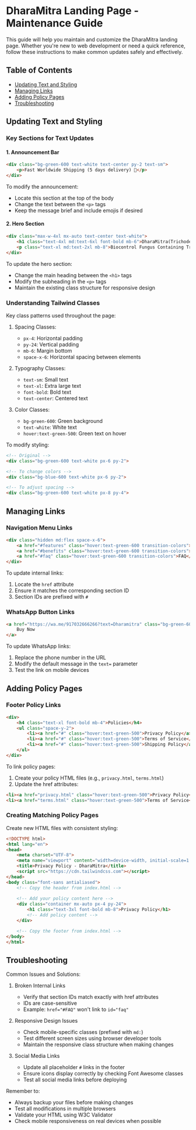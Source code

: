 # DharaMitra Landing Page - Maintenance Guide

This guide will help you maintain and customize the DharaMitra landing page. Whether you're new to web development or need a quick reference, follow these instructions to make common updates safely and effectively.

## Table of Contents
- [Updating Text and Styling](#updating-text-and-styling)
- [Managing Links](#managing-links)
- [Adding Policy Pages](#adding-policy-pages)
- [Troubleshooting](#troubleshooting)

## Updating Text and Styling

### Key Sections for Text Updates

#### 1. Announcement Bar
```html
<div class="bg-green-600 text-white text-center py-2 text-sm">
    <p>Fast Worldwide Shipping (5 days delivery) 🚚</p>
</div>
```
To modify the announcement:
- Locate this section at the top of the body
- Change the text between the `<p>` tags
- Keep the message brief and include emojis if desired

#### 2. Hero Section
```html
<div class="max-w-4xl mx-auto text-center text-white">
    <h1 class="text-4xl md:text-6xl font-bold mb-6">DharaMitra(Trichoderma viride) is a biocontrol fungus that protects crops</h1>
    <p class="text-xl md:text-2xl mb-8">Biocontrol Fungus Containing Trichoderma Viride</p>
</div>
```
To update the hero section:
- Change the main heading between the `<h1>` tags
- Modify the subheading in the `<p>` tags
- Maintain the existing class structure for responsive design

### Understanding Tailwind Classes

Key class patterns used throughout the page:

1. Spacing Classes:
   - `px-4`: Horizontal padding
   - `py-24`: Vertical padding
   - `mb-6`: Margin bottom
   - `space-x-6`: Horizontal spacing between elements

2. Typography Classes:
   - `text-sm`: Small text
   - `text-xl`: Extra large text
   - `font-bold`: Bold text
   - `text-center`: Centered text

3. Color Classes:
   - `bg-green-600`: Green background
   - `text-white`: White text
   - `hover:text-green-500`: Green text on hover

To modify styling:
```html
<!-- Original -->
<div class="bg-green-600 text-white px-6 py-2">

<!-- To change colors -->
<div class="bg-blue-600 text-white px-6 py-2">

<!-- To adjust spacing -->
<div class="bg-green-600 text-white px-8 py-4">
```

## Managing Links

### Navigation Menu Links
```html
<div class="hidden md:flex space-x-6">
    <a href="#features" class="hover:text-green-600 transition-colors">Features</a>
    <a href="#benefits" class="hover:text-green-600 transition-colors">Benefits</a>
    <a href="#faq" class="hover:text-green-600 transition-colors">FAQ</a>
</div>
```

To update internal links:
1. Locate the `href` attribute
2. Ensure it matches the corresponding section ID
3. Section IDs are prefixed with `#`

### WhatsApp Button Links
```html
<a href="https://wa.me/917032666266?text=Dharamitra" class="bg-green-600 text-white px-6 py-2 rounded-full">
    Buy Now
</a>
```

To update WhatsApp links:
1. Replace the phone number in the URL
2. Modify the default message in the `text=` parameter
3. Test the link on mobile devices

## Adding Policy Pages

### Footer Policy Links
```html
<div>
    <h4 class="text-xl font-bold mb-4">Policies</h4>
    <ul class="space-y-2">
        <li><a href="#" class="hover:text-green-500">Privacy Policy</a></li>
        <li><a href="#" class="hover:text-green-500">Terms of Service</a></li>
        <li><a href="#" class="hover:text-green-500">Shipping Policy</a></li>
    </ul>
</div>
```

To link policy pages:
1. Create your policy HTML files (e.g., `privacy.html`, `terms.html`)
2. Update the href attributes:
```html
<li><a href="privacy.html" class="hover:text-green-500">Privacy Policy</a></li>
<li><a href="terms.html" class="hover:text-green-500">Terms of Service</a></li>
```

### Creating Matching Policy Pages
Create new HTML files with consistent styling:
```html
<!DOCTYPE html>
<html lang="en">
<head>
    <meta charset="UTF-8">
    <meta name="viewport" content="width=device-width, initial-scale=1.0">
    <title>Privacy Policy - DharaMitra</title>
    <script src="https://cdn.tailwindcss.com"></script>
</head>
<body class="font-sans antialiased">
    <!-- Copy the header from index.html -->
    
    <!-- Add your policy content here -->
    <div class="container mx-auto px-4 py-24">
        <h1 class="text-3xl font-bold mb-8">Privacy Policy</h1>
        <!-- Add policy content -->
    </div>

    <!-- Copy the footer from index.html -->
</body>
</html>
```

## Troubleshooting

Common Issues and Solutions:

1. Broken Internal Links
   - Verify that section IDs match exactly with href attributes
   - IDs are case-sensitive
   - Example: `href="#FAQ"` won't link to `id="faq"`

2. Responsive Design Issues
   - Check mobile-specific classes (prefixed with `md:`)
   - Test different screen sizes using browser developer tools
   - Maintain the responsive class structure when making changes

3. Social Media Links
   - Update all placeholder `#` links in the footer
   - Ensure icons display correctly by checking Font Awesome classes
   - Test all social media links before deploying

Remember to:
- Always backup your files before making changes
- Test all modifications in multiple browsers
- Validate your HTML using W3C Validator
- Check mobile responsiveness on real devices when possible